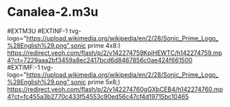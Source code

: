 # Canalea-2.m3u

#EXTM3U
#EXTINF-1 tvg-logo="https://upload.wikimedia.org/wikipedia/en/2/28/Sonic_Prime_Logo_%28English%29.png",sonic prime 4x8:)
https://redirect.veoh.com/flash/p/2/v142274759KpjHEWTC/h142274759.mp4?ct=7229aaa2bf3459a8ec2417bcd6d8467856c0ae424f661500
#EXTIMF:-1 tvg-logo="https://upload.wikimedia.org/wikipedia/en/2/28/Sonic_Prime_Logo_%28English%29.png",sonic prime 5x8;)
https://redirect.veoh.com/flash/p/2/v142274760gGXbCEB4/h142274760.mp4?ct=fc455a3b2770c433f54553c90ed56c47cf4d19715bc10465

